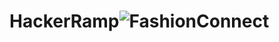 
# HackerRamp![FashionConnect](https://github.com/user-attachments/assets/0419b08a-6150-4e58-b922-1654e5aaf697)
